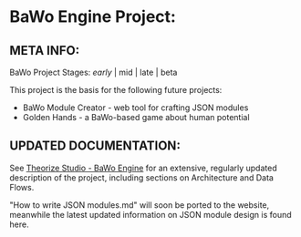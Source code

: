# BaWo Engine Project:

## META INFO:
BaWo Project Stages: *early* | mid | late | beta

This project is the basis for the following future projects:
* BaWo Module Creator - web tool for crafting JSON modules
* Golden Hands - a BaWo-based game about human potential

## UPDATED DOCUMENTATION:
See [Theorize Studio - BaWo Engine](www.theorizestudio.com/BaWoEngine.aspx) 
for an extensive, regularly updated description of the project, including
sections on Architecture and Data Flows.

"How to write JSON modules.md" will soon be ported to the website,
meanwhile the latest updated information on JSON module design is
found here.